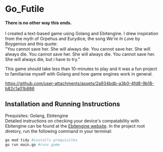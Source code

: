 # Go_Futile
#### There is no other way this ends.
I created a text-based game using Golang and Ebitengine. I drew inspiration from the myth of Orpehus and Eurydice, the song _We're In Love_ by Boygenius and this quote:<br>
"You cannot save her. She will always die. You cannot save her. She will always die. You cannot save her. 
She will always die. You cannot save her. She will always die, but i have to try."

This game should take less than 10-minutes to play and it was a fun project to familiarise myself with Golang and how game engines work in general.

https://github.com/user-attachments/assets/2a934bdb-a3b0-4fd8-9b18-b82c1a01b886

## Installation and Running Instructions
Prequisites: Golang, Ebitengine<br>
Detailed instructions on checking your device's compatability with Ebitengine can be found at the [Ebitengine website](https://ebitengine.org/en/documents/install.html).
In the project root diretory, run the following command in your terminal:

```bash
go mod tidy #installs prequisites
go run main.go #runs game

